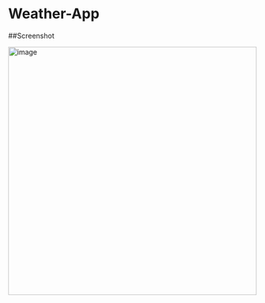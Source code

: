 # Weather-App

##Screenshot

<img width="502" alt="image" src="https://user-images.githubusercontent.com/37551348/61437975-96ddaa80-a953-11e9-9418-5e590daa241f.png">

